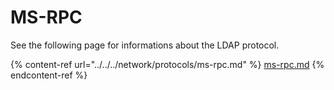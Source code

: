 # MS-RPC

See the following page for informations about the LDAP protocol.&#x20;

{% content-ref url="../../../network/protocols/ms-rpc.md" %}
[ms-rpc.md](../../../network/protocols/ms-rpc.md)
{% endcontent-ref %}
